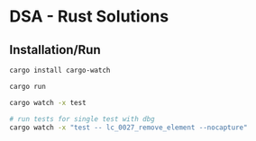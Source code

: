 # DSA - Rust Solutions

## Installation/Run

```bash
cargo install cargo-watch

cargo run

cargo watch -x test

# run tests for single test with dbg
cargo watch -x "test -- lc_0027_remove_element --nocapture"
```